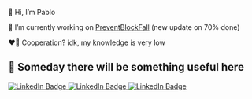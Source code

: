 👋 Hi, I’m Pablo

🔭 I’m currently working on [PreventBlockFall](https://github.com/Tioplaya/PreventBlockFall) (new update on 70% done)

❤️‍🔥 Cooperation? idk, my knowledge is very low

🪽 Someday there will be something useful here
------
<div id="badges">
  <a href="https://discord.gg/C3kzKrxw34">
<img src="https://img.shields.io/badge/discord-black?logo=discord&logoColor=discord-violet&link=https%3A%2F%2Fdiscord.gg%2FC3kzKrxw34" alt="LinkedIn Badge"/>
    </a>
      <a href="https://www.spigotmc.org/members/firecs.967319/">
<img src="https://img.shields.io/badge/spigotmc-black?logo=spigotmc&logoColor=spigot-yellow&link=https%3A%2F%2Fwww.spigotmc.org%2Fmembers%2Ffirecs.967319%2F" alt="LinkedIn Badge"/>
    </a>
  <a href="https://modrinth.com/user/Tioplaya">
<img src="https://img.shields.io/badge/modrinth-black?logo=modrinth&logoColor=modrinth-green&link=https%3A%2F%2Fmodrinth.com%2Fuser%2FTioplaya" alt="LinkedIn Badge"/>
    </a>
</div>
